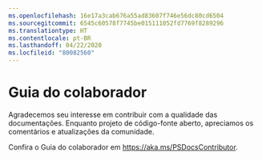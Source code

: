 ```yaml
---
ms.openlocfilehash: 16e17a3cab676a55ad83607f746e56dc80cd6504
ms.sourcegitcommit: 6545c60578f7745be015111052fd7769f8289296
ms.translationtype: HT
ms.contentlocale: pt-BR
ms.lasthandoff: 04/22/2020
ms.locfileid: "80082560"
---
```

# <a name="contributor-guide"></a>Guia do colaborador

Agradecemos seu interesse em contribuir com a qualidade das documentações.
Enquanto projeto de código-fonte aberto, apreciamos os comentários e atualizações da comunidade.

Confira o Guia do colaborador em https://aka.ms/PSDocsContributor.

